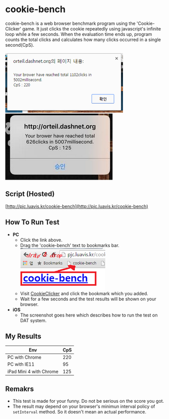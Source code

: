 cookie-bench
====
cookie-bench is a web browser benchmark program using the 'Cookie-Clicker' game. It just clicks the cookie repeatedly using javascript's infinite loop while a few seconds.
When the evaluation time ends up, program counts the total clicks and calculates how many clicks occurred in a single second(CpS).
<br><br>
![t1](img/clicks.png)<br>
![t2](img/clicks_ipad.png)<br>

Script (Hosted)
----
[http://pjc.luavis.kr/cookie-bench](http://pjc.luavis.kr/cookie-bench)

How To Run Test
----
* __PC__
  * Click the link above.
  * Drag the 'cookie-bench' text to bookmarks bar.<br>
    ![t3](img/ddrop.png)
  * Visit [CookieClicker](http://orteil.dashnet.org/cookieclicker/) and click the bookmark which you added.
  * Wait for a few seconds and the test results will be shown on your browser.
* __iOS__
  * The screenshot goes here which describes how to run the test on DAT system.

My Results
----
|Env     | CpS |
|----|----|
|PC with Chrome | 220 |
|PC with IE11   | 95 |
|iPad Mini 4 with Chrome | 125 |


Remakrs
----
* This test is made for your funny. Do not be serious on the score you got.
* The result may depend on your browser's minimun interval policy of `setInterval` method. So it doesn't mean an actual performance.
